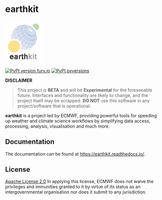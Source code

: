 # earthkit

<img src="docs/_static/earthkit.png" width="120">

[![PyPI version fury.io](https://badge.fury.io/py/earthkit.svg)](https://pypi.python.org/pypi/earthkit/)
[![PyPI pyversions](https://img.shields.io/pypi/pyversions/earthkit.svg)](https://pypi.python.org/pypi/earthkit/)

**DISCLAIMER**

> This project is **BETA** and will be **Experimental** for the foreseeable future. Interfaces and functionality are likely to change, and the project itself may be scrapped. **DO NOT** use this software in any project/software that is operational.

**earthkit** is a project led by ECMWF, providing powerful tools for speeding up weather and climate science workflows by simplifying data access, processing, analysis, visualisation and much more.

## Documentation

The documentation can be found at https://earthkit.readthedocs.io/.

## License

[Apache License 2.0](LICENSE) In applying this license, ECMWF does not waive the privileges and immunities
granted to it by virtue of its status as an intergovernmental organisation nor does it submit to any jurisdiction.
